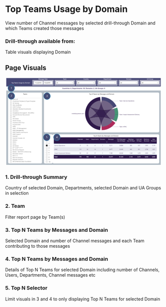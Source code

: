 # Top Teams Usage by Domain
View number of Channel messages by selected drill-through Domain and which Teams created those messages
### Drill-through available from: 
Table visuals displaying Domain

## Page Visuals

![UsagebyDomain](images/UsagebyDomain.png)

### 1.	Drill-through Summary
Country of selected Domain, Departments, selected Domain and UA Groups in selection

### 2.	Team
Filter report page by Team(s)

### 3.	Top N Teams by Messages and Domain
Selected Domain and number of Channel messages and each Team contributing to those messages

### 4.	Top N Teams by Messages and Domain
Details of Top N Teams for selected Domain including number of Channels, Users, Departments, Channel messages etc

### 5.	Top N Selector
Limit visuals in 3 and 4 to only displaying Top N Teams for selected Domain
